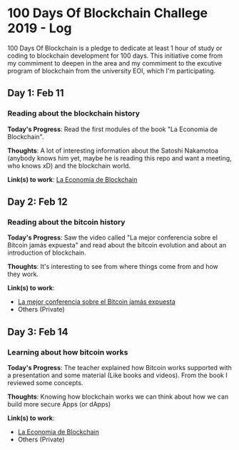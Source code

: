 # 100 Days Of Blockchain Challege 2019 - Log 
100 Days Of Blockchain is a pledge to dedicate at least 1 hour of study or coding to blockchain development for 100 days. This initiative come from my commiment to deepen in the area and my commiment to the excutive program of blockchain from the university EOI, which I'm participating. 

## Day 1: Feb 11

### Reading about the blockchain history

**Today's Progress**: Read the first modules of the book "La Economia de Blockchain".

**Thoughts**: A lot of interesting information about the Satoshi Nakamotoa (anybody knows him yet, maybe he is reading this repo and want a meeting, who knows xD) and the blockchain world. 

**Link(s) to work**: [La Economia de Blockchain](https://www.amazon.es/econom%C3%ADa-blockchain-modelos-negocio-nueva-ebook/dp/B01D03T220)

## Day 2: Feb 12

### Reading about the bitcoin history

**Today's Progress**: Saw the video called "La mejor conferencia sobre el Bitcoin jamás expuesta" and read about the bitcoin evolution and about an introduction of blockchain.

**Thoughts**: It's interesting to see from where things come from and how they work.  

**Link(s) to work**: 
- [La mejor conferencia sobre el Bitcoin jamás expuesta](https://www.youtube.com/watch?v=gQG_d8l2yEA&feature=youtu.be)
- Others (Private)

## Day 3: Feb 14

### Learning about how bitcoin works

**Today's Progress**: The teacher explained how Bitcoin works supported with a presentation and some material (Like books and videos). From the book I reviewed some concepts.  

**Thoughts**: Knowing how blockchain works we can think about how we can build more secure Apps (or dApps)

**Link(s) to work**: 
- [La Economia de Blockchain](https://www.amazon.es/econom%C3%ADa-blockchain-modelos-negocio-nueva-ebook/dp/B01D03T220)
- Others (Private)
